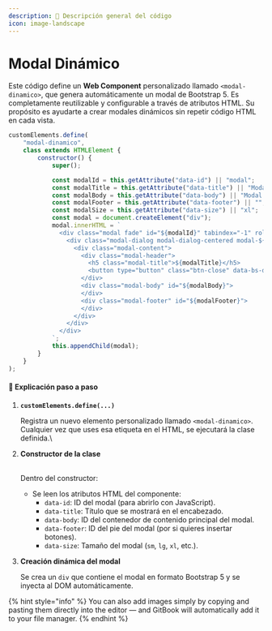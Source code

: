 ```yaml
---
description: 📌 Descripción general del código
icon: image-landscape
---
```


# Modal Dinámico

Este código define un **Web Component** personalizado llamado `<modal-dinamico>`, que genera automáticamente un modal de Bootstrap 5. Es completamente reutilizable y configurable a través de atributos HTML. Su propósito es ayudarte a crear modales dinámicos sin repetir código HTML en cada vista.

```javascript
customElements.define(
    "modal-dinamico",
    class extends HTMLElement {
        constructor() {
            super();

            const modalId = this.getAttribute("data-id") || "modal";
            const modalTitle = this.getAttribute("data-title") || "Modal Title";
            const modalBody = this.getAttribute("data-body") || "Modal Body";
            const modalFooter = this.getAttribute("data-footer") || "";
            const modalSize = this.getAttribute("data-size") || "xl";
            const modal = document.createElement("div");
            modal.innerHTML = `
              <div class="modal fade" id="${modalId}" tabindex="-1" role="dialog" aria-labelledby="exampleModalLabel" aria-hidden="true">
                <div class="modal-dialog modal-dialog-centered modal-${modalSize}" role="document">
                  <div class="modal-content">
                    <div class="modal-header">
                      <h5 class="modal-title">${modalTitle}</h5>
                      <button type="button" class="btn-close" data-bs-dismiss="modal" aria-label="Close"></button>
                    </div>
                    <div class="modal-body" id="${modalBody}">
                    </div>
                    <div class="modal-footer" id="${modalFooter}">
                    </div>
                  </div>
                </div>
              </div>
            `;
            this.appendChild(modal);
        }
    }
);
```

#### 🧠 **Explicación paso a paso**

1.  **`customElements.define(...)`**

    Registra un nuevo elemento personalizado llamado `<modal-dinamico>`. Cualquier vez que uses esa etiqueta en el HTML, se ejecutará la clase definida.\

2.  **Constructor de la clase**

    \
    Dentro del constructor:

    * Se leen los atributos HTML del componente:
      * `data-id`: ID del modal (para abrirlo con JavaScript).
      * `data-title`: Título que se mostrará en el encabezado.
      * `data-body`: ID del contenedor de contenido principal del modal.
      * `data-footer`: ID del pie del modal (por si quieres insertar botones).
      * `data-size`: Tamaño del modal (`sm`, `lg`, `xl`, etc.).
3.  **Creación dinámica del modal**

    Se crea un `div` que contiene el modal en formato Bootstrap 5 y se inyecta al DOM automáticamente.



{% hint style="info" %}
You can also add images simply by copying and pasting them directly into the editor — and GitBook will automatically add it to your file manager.
{% endhint %}
